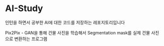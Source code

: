 # AI-Study
인턴을 하면서 공부한 AI에 대한 코드를 저장하는 레포지토리입니다


Pix2Pix - GAN을 통해 건물 사진을 학습해서 Segmentation mask를 실제 건물 사진으로 변환하는 프로그램
